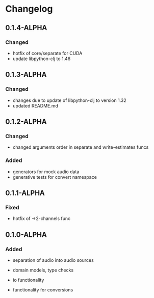 # Changelog

## 0.1.4-ALPHA
### Changed
- hotfix of core/separate for CUDA
- update libpython-clj to 1.46

## 0.1.3-ALPHA
### Changed
- changes due to update of libpython-clj to version 1.32
- updated README.md

## 0.1.2-ALPHA
### Changed
- changed arguments order in separate and write-estimates funcs
### Added
- generators for mock audio data
- generative tests for convert namespace

## 0.1.1-ALPHA
### Fixed
- hotfix of ->2-channels func

## 0.1.0-ALPHA
### Added
- separation of audio into audio sources

- domain models, type checks

- io functionality

- functionality for conversions
